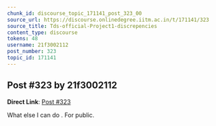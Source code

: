 ```yaml
---
chunk_id: discourse_topic_171141_post_323_00
source_url: https://discourse.onlinedegree.iitm.ac.in/t/171141/323
source_title: Tds-official-Project1-discrepencies
content_type: discourse
tokens: 48
username: 21f3002112
post_number: 323
topic_id: 171141
---
```


## Post #323 by 21f3002112

**Direct Link**: [Post #323](https://discourse.onlinedegree.iitm.ac.in/t/171141/323)

What else I can do . For public.
